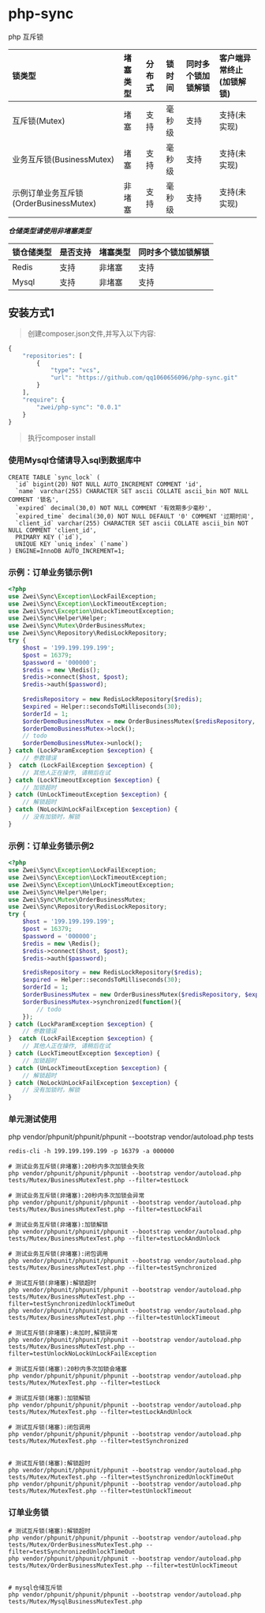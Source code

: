 # php-sync
php 互斥锁

| 锁类型                               | 堵塞类型 | 分布式 | 锁时间  | 同时多个锁加锁解锁| 客户端异常终止(加锁解锁) |
| :---------------------------------- | :------ | :----  | :---- | :-------------- | :------------------- |
| 互斥锁(Mutex)                        | 堵塞     | 支持  | 毫秒级  | 支持            | 支持(未实现)           |
| 业务互斥锁(BusinessMutex)             | 堵塞    | 支持   | 毫秒级 | 支持             | 支持(未实现)           |
| 示例订单业务互斥锁(OrderBusinessMutex) | 非堵塞   | 支持   | 毫秒级 | 支持            | 支持(未实现)            |

***仓储类型请使用非堵塞类型***

| 锁仓储类型 | 是否支持 |堵塞类型 | 同时多个锁加锁解锁|
| :------- | :----  |:----  |:----  |
| Redis    | 支持   | 非堵塞  | 支持 |
| Mysql    | 支持  | 非堵塞  | 支持 |

## 安装方式1
> 创建composer.json文件,并写入以下内容:

```php
{
    "repositories": [
        {
            "type": "vcs",
            "url": "https://github.com/qq1060656096/php-sync.git"
        }
    ],
    "require": {
        "zwei/php-sync": "0.0.1"
    }
}
```
> 执行composer install

### 使用Mysql仓储请导入sql到数据库中
```
CREATE TABLE `sync_lock` (
  `id` bigint(20) NOT NULL AUTO_INCREMENT COMMENT 'id',
  `name` varchar(255) CHARACTER SET ascii COLLATE ascii_bin NOT NULL COMMENT '锁名',
  `expired` decimal(30,0) NOT NULL COMMENT '有效期多少毫秒',
  `expired_time` decimal(30,0) NOT NULL DEFAULT '0' COMMENT '过期时间',
  `client_id` varchar(255) CHARACTER SET ascii COLLATE ascii_bin NOT NULL COMMENT 'client_id',
  PRIMARY KEY (`id`),
  UNIQUE KEY `uniq_index` (`name`)
) ENGINE=InnoDB AUTO_INCREMENT=1;
```



### 示例：订单业务锁示例1
```php
<?php
use Zwei\Sync\Exception\LockFailException;
use Zwei\Sync\Exception\LockTimeoutException;
use Zwei\Sync\Exception\UnLockTimeoutException;
use Zwei\Sync\Helper\Helper;
use Zwei\Sync\Mutex\OrderBusinessMutex;
use Zwei\Sync\Repository\RedisLockRepository;
try {
    $host = '199.199.199.199';
    $post = 16379;
    $password = '000000';
    $redis = new \Redis();
    $redis->connect($host, $post);
    $redis->auth($password);
    
    $redisRepository = new RedisLockRepository($redis);
    $expired = Helper::secondsToMilliseconds(30);
    $orderId = 1;
    $orderDemoBusinessMutex = new OrderBusinessMutex($redisRepository, $expired, $orderId);
    $orderDemoBusinessMutex->lock();
    // todo
    $orderDemoBusinessMutex->unlock();
} catch (LockParamException $exception) {
    // 参数错误
}  catch (LockFailException $exception) {
    // 其他人正在操作, 请稍后在试
} catch (LockTimeoutException $exception) {
    // 加锁超时
} catch (UnLockTimeoutException $exception) {
    // 解锁超时
} catch (NoLockUnLockFailException $exception) {
    // 没有加锁时，解锁
}
```

### 示例：订单业务锁示例2
```php
<?php
use Zwei\Sync\Exception\LockFailException;
use Zwei\Sync\Exception\LockTimeoutException;
use Zwei\Sync\Exception\UnLockTimeoutException;
use Zwei\Sync\Helper\Helper;
use Zwei\Sync\Mutex\OrderBusinessMutex;
use Zwei\Sync\Repository\RedisLockRepository;
try {
    $host = '199.199.199.199';
    $post = 16379;
    $password = '000000';
    $redis = new \Redis();
    $redis->connect($host, $post);
    $redis->auth($password);

    $redisRepository = new RedisLockRepository($redis);
    $expired = Helper::secondsToMilliseconds(30);
    $orderId = 1;
    $orderBusinessMutex = new OrderBusinessMutex($redisRepository, $expired, $orderId);
    $orderBusinessMutex->synchronized(function(){
        // todo
    });
} catch (LockParamException $exception) {
    // 参数错误
}  catch (LockFailException $exception) {
    // 其他人正在操作, 请稍后在试
} catch (LockTimeoutException $exception) {
    // 加锁超时
} catch (UnLockTimeoutException $exception) {
    // 解锁超时
} catch (NoLockUnLockFailException $exception) {
    // 没有加锁时，解锁
}
```


### 单元测试使用
php vendor/phpunit/phpunit/phpunit --bootstrap vendor/autoload.php tests

```
redis-cli -h 199.199.199.199 -p 16379 -a 000000

# 测试业务互斥锁(非堵塞):20秒内多次加锁会失败
php vendor/phpunit/phpunit/phpunit --bootstrap vendor/autoload.php tests/Mutex/BusinessMutexTest.php --filter=testLock

# 测试业务互斥锁(非堵塞):20秒内多次加锁会异常
php vendor/phpunit/phpunit/phpunit --bootstrap vendor/autoload.php tests/Mutex/BusinessMutexTest.php --filter=testLockFail

# 测试业务互斥锁(非堵塞):加锁解锁
php vendor/phpunit/phpunit/phpunit --bootstrap vendor/autoload.php tests/Mutex/BusinessMutexTest.php --filter=testLockAndUnlock

# 测试业务互斥锁(非堵塞):闭包调用
php vendor/phpunit/phpunit/phpunit --bootstrap vendor/autoload.php tests/Mutex/BusinessMutexTest.php --filter=testSynchronized

# 测试互斥锁(非堵塞):解锁超时
php vendor/phpunit/phpunit/phpunit --bootstrap vendor/autoload.php tests/Mutex/BusinessMutexTest.php --filter=testSynchronizedUnlockTimeOut
php vendor/phpunit/phpunit/phpunit --bootstrap vendor/autoload.php tests/Mutex/BusinessMutexTest.php --filter=testUnlockTimeout

# 测试互斥锁(非堵塞):未加时,解锁异常
php vendor/phpunit/phpunit/phpunit --bootstrap vendor/autoload.php tests/Mutex/BusinessMutexTest.php --filter=testUnlockNoLockUnLockFailException

# 测试互斥锁(堵塞):20秒内多次加锁会堵塞
php vendor/phpunit/phpunit/phpunit --bootstrap vendor/autoload.php tests/Mutex/MutexTest.php --filter=testLock

# 测试互斥锁(堵塞):加锁解锁
php vendor/phpunit/phpunit/phpunit --bootstrap vendor/autoload.php tests/Mutex/MutexTest.php --filter=testLockAndUnlock

# 测试互斥锁(堵塞):闭包调用
php vendor/phpunit/phpunit/phpunit --bootstrap vendor/autoload.php tests/Mutex/MutexTest.php --filter=testSynchronized


# 测试互斥锁(堵塞):解锁超时
php vendor/phpunit/phpunit/phpunit --bootstrap vendor/autoload.php tests/Mutex/MutexTest.php --filter=testSynchronizedUnlockTimeOut
php vendor/phpunit/phpunit/phpunit --bootstrap vendor/autoload.php tests/Mutex/MutexTest.php --filter=testUnlockTimeout

```

### 订单业务锁
```
# 测试互斥锁(堵塞):解锁超时
php vendor/phpunit/phpunit/phpunit --bootstrap vendor/autoload.php tests/Mutex/OrderBusinessMutexTest.php --filter=testSynchronizedUnlockTimeOut
php vendor/phpunit/phpunit/phpunit --bootstrap vendor/autoload.php tests/Mutex/OrderBusinessMutexTest.php --filter=testUnlockTimeout


# mysql仓储互斥锁
php vendor/phpunit/phpunit/phpunit --bootstrap vendor/autoload.php tests/Mutex/MysqlBusinessMutexTest.php

```
